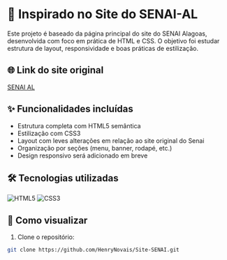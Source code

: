 # 🔧 Inspirado no Site do SENAI-AL

Este projeto é baseado da página principal do site do SENAI Alagoas, desenvolvida com foco em prática de HTML e CSS. O objetivo foi estudar estrutura de layout, responsividade e boas práticas de estilização.

## 🌐 Link do site original
[SENAI AL](https://al.senai.br)

## ✨ Funcionalidades incluídas
- Estrutura completa com HTML5 semântica
- Estilização com CSS3
- Layout com leves alterações em relação ao site original do Senai
- Organização por seções (menu, banner, rodapé, etc.)
- Design responsivo será adicionado em breve

## 🛠️ Tecnologias utilizadas
![HTML5](https://img.shields.io/badge/HTML5-E34F26?style=flat&logo=html5&logoColor=white)
![CSS3](https://img.shields.io/badge/CSS3-1572B6?style=flat&logo=css3&logoColor=white)

## 🚀 Como visualizar
1. Clone o repositório:
```bash
git clone https://github.com/HenryNovais/Site-SENAI.git
